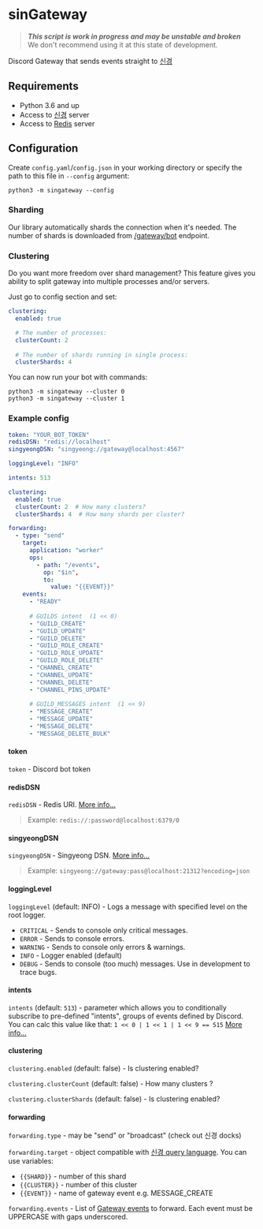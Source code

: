 # sinGateway
> _**This script is work in progress and may be unstable and broken**_ \
> We don't recommend using it at this state of development.

Discord Gateway that sends events straight to [신경](https://github.com/queer/singyeong)

## Requirements

- Python 3.6 and up
- Access to [신경](https://github.com/queer/singyeong) server
- Access to [Redis](https://redis.io/download) server

## Configuration

Create `config.yaml`/`config.json` in your working directory or specify the path to this file in `--config` argument:

```shell
python3 -m singateway --config 
```

### Sharding
Our library automatically shards the connection when it's needed. The number of shards is downloaded from [/gateway/bot](https://discord.com/developers/docs/topics/gateway#get-gateway-bot) endpoint.

### Clustering
Do you want more freedom over shard management?
This feature gives you ability to split gateway into multiple processes and/or servers.

Just go to config section and set:
```yaml
clustering:
  enabled: true

  # The number of processes:
  clusterCount: 2
  
  # The number of shards running in single process:
  clusterShards: 4
```

You can now run your bot with commands:

```shell
python3 -m singateway --cluster 0
python3 -m singateway --cluster 1
```

### Example config

```yaml
token: "YOUR_BOT_TOKEN"
redisDSN: "redis://localhost"
singyeongDSN: "singyeong://gateway@localhost:4567"

loggingLevel: "INFO"

intents: 513 

clustering:
  enabled: true
  clusterCount: 2  # How many clusters?
  clusterShards: 4  # How many shards per cluster?

forwarding:
  - type: "send"
    target:
      application: "worker"
      ops:
        - path: "/events",
          op: "$in",
          to:
            value: "{{EVENT}}"
    events:
      - "READY"
      
      # GUILDS intent  (1 << 0)
      - "GUILD_CREATE"
      - "GUILD_UPDATE"
      - "GUILD_DELETE"
      - "GUILD_ROLE_CREATE"
      - "GUILD_ROLE_UPDATE"
      - "GUILD_ROLE_DELETE"
      - "CHANNEL_CREATE"
      - "CHANNEL_UPDATE"
      - "CHANNEL_DELETE"
      - "CHANNEL_PINS_UPDATE"
      
      # GUILD_MESSAGES intent  (1 << 9)
      - "MESSAGE_CREATE"
      - "MESSAGE_UPDATE"
      - "MESSAGE_DELETE"
      - "MESSAGE_DELETE_BULK"
```
#### token
`token` - Discord bot token


#### redisDSN
`redisDSN` - Redis URI. [More info...](https://www.iana.org/assignments/uri-schemes/prov/redis)

> Example: `redis://:password@localhost:6379/0`

#### singyeongDSN
`singyeongDSN` - Singyeong DSN. [More info...](https://github.com/queer/singyeong/blob/master/PROTOCOL.md#basic-%EC%8B%A0%EA%B2%BD-lifecycle)

> Example: `singyeong://gateway:pass@localhost:21312?encoding=json`

#### loggingLevel

`loggingLevel` (default: INFO) - Logs a message with specified level on the root logger. 
  - `CRITICAL` - Sends to console only critical messages.
  - `ERROR` - Sends to console errors.
  - `WARNING` - Sends to console only errors & warnings.
  - `INFO` - Logger enabled (default)
  - `DEBUG` - Sends to console (too much) messages. Use in development to trace bugs.

#### intents

`intents` (default: `513`) - parameter which allows you to conditionally subscribe to pre-defined "intents", groups of events defined by Discord. You can calc this value like that: `1 << 0 | 1 << 1 | 1 << 9 == 515` [More info...](http://discord.dev/topics/gateway#gateway-intents)


#### clustering

`clustering.enabled` (default: false) - Is clustering enabled?

`clustering.clusterCount` (default: false) - How many clusters ?

`clustering.clusterShards` (default: false) - Is clustering enabled?


#### forwarding
`forwarding.type` - may be "send" or "broadcast" (check out 신경 docks)

`forwarding.target` - object compatible with [신경 query language](https://github.com/queer/singyeong/blob/master/PROTOCOL.md#query-formatting). 
You can use variables:
  - `{{SHARD}}` - number of this shard
  - `{{CLUSTER}}` - number of this cluster
  - `{{EVENT}}` - name of gateway event  e.g. MESSAGE_CREATE

`forwarding.events` - List of [Gateway events](https://discord.com/developers/docs/topics/gateway#commands-and-events-gateway-events) to forward. Each event must be UPPERCASE with gaps underscored.
